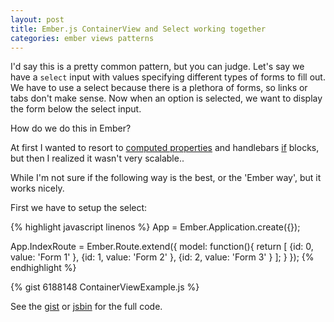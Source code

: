 ```yaml
---
layout: post
title: Ember.js ContainerView and Select working together
categories: ember views patterns
---
```


I'd say this is a pretty common pattern, but you can judge. Let's say we 
have a `select` input with values specifying different types of forms to fill out. We have to use a select because there is a plethora of forms, so links or tabs don't make sense. Now when an option is selected, we want to display the form below the select input.

How do we do this in Ember?

At first I wanted to resort to [computed properties][1] and handlebars [if][2] blocks, but then I realized it wasn't very scalable..

While I'm not sure if the following way is the best, or the 'Ember way', but it works nicely.

First we have to setup the select:

{% highlight javascript linenos %}
App = Ember.Application.create({});

App.IndexRoute = Ember.Route.extend({
  model: function(){
      return [
        {id: 0, value: 'Form 1' },
        {id: 1, value: 'Form 2' },
        {id: 2, value: 'Form 3' }
      ];
  }
});
{% endhighlight %}

{% gist 6188148 ContainerViewExample.js %}

See the [gist][3] or [jsbin][4] for the full code.

[1]: http://emberjs.com/guides/object-model/computed-properties/
[2]: http://emberjs.com/guides/templates/conditionals/
[3]: https://gist.github.com/knownasilya/6190792
[4]: http://jsbin.com/ekagox/1/edit